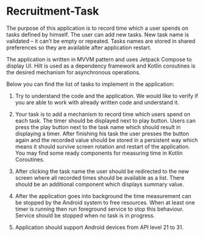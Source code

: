 # Recruitment-Task

The purpose of this application is to record time which a user spends on tasks defined by himself. The user can add new tasks. New task name is validated – it can’t be empty or repeated. Tasks names are stored in shared preferences so they are available after application restart.   

The application is written in MVVM pattern and uses Jetpack Compose to display UI. Hilt is used as a dependency framework and Kotlin coroutines is the desired mechanism for asynchronous operations.   

Below you can find the list of tasks to implement in the application:  

1. Try to understand the code and the application. We would like to verify if you are able to work with already written code and understand it.  

2. Your task is to add a mechanism to record time which users spend on each task. The timer should be displayed next to play button. Users can press the play button next to the task name which should result in displaying a timer. After finishing his task the user presses the button again and the recorded value should be stored in a persistent way which means it should survive screen rotation and restart of the application. You may find some ready components for measuring time in Kotlin Coroutines.  

3. After clicking the task name the user should be redirected to the new screen where all recorded times should be available as a list. There should be an additional component which displays summary value.   

4. After the application goes into background the time measurement can be stopped by the Android system to free resources. When at least one timer is running then run foreground service to stop this behaviour. Service should be stopped when no task is in progress. 

5. Application should support Android devices from API level 21 to 31. 
